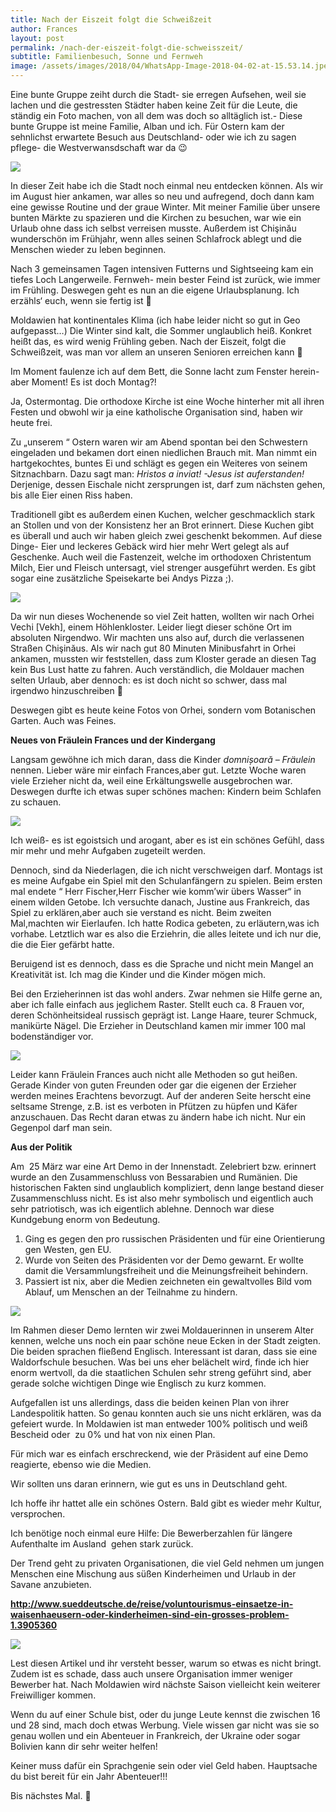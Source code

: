 ```yaml
---
title: Nach der Eiszeit folgt die Schweißzeit
author: Frances
layout: post
permalink: /nach-der-eiszeit-folgt-die-schweisszeit/
subtitle: Familienbesuch, Sonne und Fernweh
image: /assets/images/2018/04/WhatsApp-Image-2018-04-02-at-15.53.14.jpeg
---
```

Eine bunte Gruppe zeiht durch die Stadt- sie erregen Aufsehen, weil sie lachen und die gestressten Städter haben keine Zeit für die Leute, die ständig ein Foto machen, von all dem was doch so alltäglich ist.- Diese bunte Gruppe ist meine Familie, Alban und ich. Für Ostern kam der sehnlichst erwartete Besuch aus Deutschland- oder wie ich zu sagen pflege- die Westverwansdschaft war da 😉
  
![](/assets/images/2018/04/WhatsApp-Image-2018-04-02-at-15.53.16.jpeg)

In dieser Zeit habe ich die Stadt noch einmal neu entdecken können. Als wir im August hier ankamen, war alles so neu und aufregend, doch dann kam eine gewisse Routine und der graue Winter. Mit meiner Familie über unsere bunten Märkte zu spazieren und die Kirchen zu besuchen, war wie ein Urlaub ohne dass ich selbst verreisen musste. Außerdem ist Chişinău wunderschön im Frühjahr, wenn alles seinen Schlafrock ablegt und die Menschen wieder zu leben beginnen.
  
Nach 3 gemeinsamen Tagen intensiven Futterns und Sightseeing kam ein tiefes Loch Langerweile. Fernweh- mein bester Feind ist zurück, wie immer im Frühling. Deswegen geht es nun an die eigene Urlaubsplanung. Ich erzähls‘ euch, wenn sie fertig ist 🙂
  
Moldawien hat kontinentales Klima (ich habe leider nicht so gut in Geo aufgepasst…) Die Winter sind kalt, die Sommer unglaublich heiß. Konkret heißt das, es wird wenig Frühling geben. Nach der Eiszeit, folgt die Schweißzeit, was man vor allem an unseren Senioren erreichen kann 🙂
  
Im Moment faulenze ich auf dem Bett, die Sonne lacht zum Fenster herein-aber Moment! Es ist doch Montag?!
  
Ja, Ostermontag. Die orthodoxe Kirche ist eine Woche hinterher mit all ihren Festen und obwohl wir ja eine katholische Organisation sind, haben wir heute frei.
  
Zu &#8222;unserem &#8220; Ostern waren wir am Abend spontan bei den Schwestern eingeladen und bekamen dort einen niedlichen Brauch mit. Man nimmt ein hartgekochtes, buntes Ei und schlägt es gegen ein Weiteres von seinem Sitznachbarn. Dazu sagt man: _Hristos_ _a_ _inviat! -Jesus ist auferstanden!_ Derjenige, dessen Eischale nicht zersprungen ist, darf zum nächsten gehen, bis alle Eier einen Riss haben.
  
Traditionell gibt es außerdem einen Kuchen, welcher geschmacklich stark an Stollen und von der Konsistenz her an Brot erinnert. Diese Kuchen gibt es überall und auch wir haben gleich zwei geschenkt bekommen. Auf diese Dinge- Eier und leckeres Gebäck wird hier mehr Wert gelegt als auf Geschenke. Auch weil die Fastenzeit, welche im orthodoxen Christentum Milch, Eier und Fleisch untersagt, viel strenger ausgeführt werden. Es gibt sogar eine zusätzliche Speisekarte bei Andys Pizza ;).

![](/assets/images/2018/04/WhatsApp-Image-2018-04-02-at-15.52.39.jpeg)
  
Da wir nun dieses Wochenende so viel Zeit hatten, wollten wir nach Orhei Vechi [Vekh], einem Höhlenkloster. Leider liegt dieser schöne Ort im absoluten Nirgendwo. Wir machten uns also auf, durch die verlassenen Straßen Chişinăus. Als wir nach gut 80 Minuten Minibusfahrt in Orhei ankamen, mussten wir feststellen, dass zum Kloster gerade an diesen Tag kein Bus Lust hatte zu fahren. Auch verständlich, die Moldauer machen selten Urlaub, aber dennoch: es ist doch nicht so schwer, dass mal irgendwo hinzuschreiben 🙁
  
Deswegen gibt es heute keine Fotos von Orhei, sondern vom Botanischen Garten. Auch was Feines.
  
**Neues von Fräulein Frances und der Kindergang**
  
Langsam gewöhne ich mich daran, dass die Kinder _domnișoară &#8211; Fräulein_ nennen. Lieber wäre mir einfach Frances,aber gut. Letzte Woche waren viele Erzieher nicht da, weil eine Erkältungswelle ausgebrochen war. Deswegen durfte ich etwas super schönes machen: Kindern beim Schlafen zu schauen.

![](/assets/images/2018/04/DSCF0009-2.jpg)

Ich weiß- es ist egoistsich und arogant, aber es ist ein schönes Gefühl, dass mir mehr und mehr Aufgaben zugeteilt werden.
  
Dennoch, sind da Niederlagen, die ich nicht verschweigen darf. Montags ist es meine Aufgabe ein Spiel mit den Schulanfängern zu spielen. Beim ersten mal endete &#8220; Herr Fischer,Herr Fischer wie komm&#8217;wir übers Wasser&#8220; in einem wilden Getobe. Ich versuchte danach, Justine aus Frankreich, das Spiel zu erklären,aber auch sie verstand es nicht. Beim zweiten Mal,machten wir Eierlaufen. Ich hatte Rodica gebeten, zu erläutern,was ich vorhabe. Letztlich war es also die Erziehrin, die alles leitete und ich nur die, die die Eier gefärbt hatte.
  
Beruigend ist es dennoch, dass es die Sprache und nicht mein Mangel an Kreativität ist. Ich mag die Kinder und die Kinder mögen mich.
  
Bei den Erzieherinnen ist das wohl anders. Zwar nehmen sie Hilfe gerne an, aber ich falle einfach aus jeglichem Raster. Stellt euch ca. 8 Frauen vor, deren Schönheitsideal russisch geprägt ist. Lange Haare, teurer Schmuck, manikürte Nägel. Die Erzieher in Deutschland kamen mir immer 100 mal bodenständiger vor.

![](/assets/images/2018/04/DSCF0015.jpg)

Leider kann Fräulein Frances auch nicht alle Methoden so gut heißen. Gerade Kinder von guten Freunden oder gar die eigenen der Erzieher werden meines Erachtens bevorzugt. Auf der anderen Seite herscht eine seltsame Strenge, z.B. ist es verboten in Pfützen zu hüpfen und Käfer anzuschauen. Das Recht daran etwas zu ändern habe ich nicht. Nur ein Gegenpol darf man sein.
  
**Aus der Politik**
  
Am  25 März war eine Art Demo in der Innenstadt. Zelebriert bzw. erinnert wurde an den Zusammenschluss von Bessarabien und Rumänien. Die historischen Fakten sind unglaublich kompliziert, denn lange bestand dieser Zusammenschluss nicht. Es ist also mehr symbolisch und eigentlich auch sehr patriotisch, was ich eigentlich ablehne. Dennoch war diese Kundgebung enorm von Bedeutung.
  
1. Ging es gegen den pro russischen Präsidenten und für eine Orientierung gen Westen, gen EU.
2. Wurde von Seiten des Präsidenten vor der Demo gewarnt. Er wollte damit die Versammlungsfreiheit und die Meinungsfreiheit behindern.  
3. Passiert ist nix, aber die Medien zeichneten ein gewaltvolles Bild vom Ablauf, um Menschen an der Teilnahme zu hindern.

![](/assets/images/2018/04/WhatsApp-Image-2018-04-09-at-14.44.50.jpeg)

Im Rahmen dieser Demo lernten wir zwei Moldauerinnen in unserem Alter kennen, welche uns noch ein paar schöne neue Ecken in der Stadt zeigten. Die beiden sprachen fließend Englisch. Interessant ist daran, dass sie eine Waldorfschule besuchen. Was bei uns eher belächelt wird, finde ich hier enorm wertvoll, da die staatlichen Schulen sehr streng geführt sind, aber gerade solche wichtigen Dinge wie Englisch zu kurz kommen.
  
Aufgefallen ist uns allerdings, dass die beiden keinen Plan von ihrer Landespolitik hatten. So genau konnten auch sie uns nicht erklären, was da gefeiert wurde. In Moldawien ist man entweder 100% politisch und weiß Bescheid oder  zu 0% und hat von nix einen Plan.
  
Für mich war es einfach erschreckend, wie der Präsident auf eine Demo reagierte, ebenso wie die Medien.
  
Wir sollten uns daran erinnern, wie gut es uns in Deutschland geht.
  
Ich hoffe ihr hattet alle ein schönes Ostern. Bald gibt es wieder mehr Kultur, versprochen.
  
Ich benötige noch einmal eure Hilfe: Die Bewerberzahlen für längere Aufenthalte im Ausland  gehen stark zurück.
  
Der Trend geht zu privaten Organisationen, die viel Geld nehmen um jungen Menschen eine Mischung aus süßen Kinderheimen und Urlaub in der Savane anzubieten.
  
**http://www.sueddeutsche.de/reise/voluntourismus-einsaetze-in-waisenhaeusern-oder-kinderheimen-sind-ein-grosses-problem-1.3905360**

![](/assets/images/2018/04/DSCF0049.jpg)

Lest diesen Artikel und ihr versteht besser, warum so etwas es nicht bringt. Zudem ist es schade, dass auch unsere Organisation immer weniger Bewerber hat. Nach Moldawien wird nächste Saison vielleicht kein weiterer Freiwilliger kommen.
  
Wenn du auf einer Schule bist, oder du junge Leute kennst die zwischen 16 und 28 sind, mach doch etwas Werbung. Viele wissen gar nicht was sie so genau wollen und ein Abenteuer in Frankreich, der Ukraine oder sogar Bolivien kann dir sehr weiter helfen!
  
Keiner muss dafür ein Sprachgenie sein oder viel Geld haben. Hauptsache du bist bereit für ein Jahr Abenteuer!!!
  
Bis nächstes Mal. 🙂